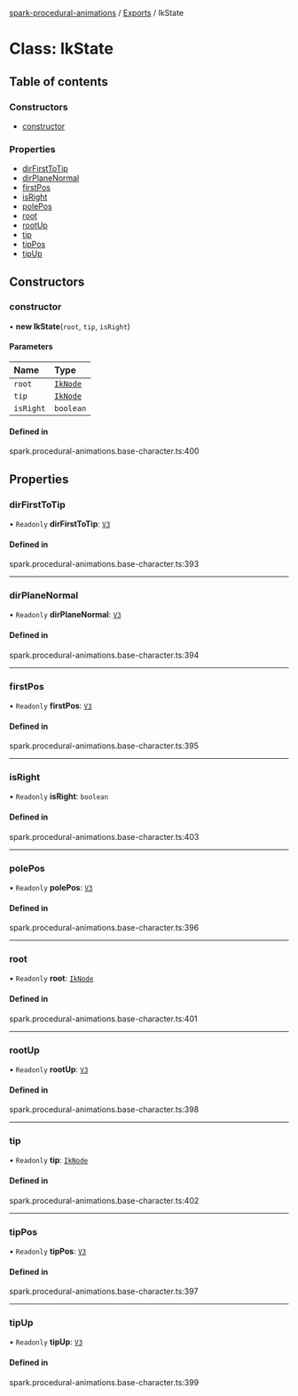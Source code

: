[spark-procedural-animations](../README.md) / [Exports](../modules.md) / IkState

# Class: IkState

## Table of contents

### Constructors

- [constructor](IkState.md#constructor)

### Properties

- [dirFirstToTip](IkState.md#dirfirsttotip)
- [dirPlaneNormal](IkState.md#dirplanenormal)
- [firstPos](IkState.md#firstpos)
- [isRight](IkState.md#isright)
- [polePos](IkState.md#polepos)
- [root](IkState.md#root)
- [rootUp](IkState.md#rootup)
- [tip](IkState.md#tip)
- [tipPos](IkState.md#tippos)
- [tipUp](IkState.md#tipup)

## Constructors

### constructor

• **new IkState**(`root`, `tip`, `isRight`)

#### Parameters

| Name | Type |
| :------ | :------ |
| `root` | [`IkNode`](IkNode.md) |
| `tip` | [`IkNode`](IkNode.md) |
| `isRight` | `boolean` |

#### Defined in

spark.procedural-animations.base-character.ts:400

## Properties

### dirFirstToTip

• `Readonly` **dirFirstToTip**: [`V3`](V3.md)

#### Defined in

spark.procedural-animations.base-character.ts:393

___

### dirPlaneNormal

• `Readonly` **dirPlaneNormal**: [`V3`](V3.md)

#### Defined in

spark.procedural-animations.base-character.ts:394

___

### firstPos

• `Readonly` **firstPos**: [`V3`](V3.md)

#### Defined in

spark.procedural-animations.base-character.ts:395

___

### isRight

• `Readonly` **isRight**: `boolean`

#### Defined in

spark.procedural-animations.base-character.ts:403

___

### polePos

• `Readonly` **polePos**: [`V3`](V3.md)

#### Defined in

spark.procedural-animations.base-character.ts:396

___

### root

• `Readonly` **root**: [`IkNode`](IkNode.md)

#### Defined in

spark.procedural-animations.base-character.ts:401

___

### rootUp

• `Readonly` **rootUp**: [`V3`](V3.md)

#### Defined in

spark.procedural-animations.base-character.ts:398

___

### tip

• `Readonly` **tip**: [`IkNode`](IkNode.md)

#### Defined in

spark.procedural-animations.base-character.ts:402

___

### tipPos

• `Readonly` **tipPos**: [`V3`](V3.md)

#### Defined in

spark.procedural-animations.base-character.ts:397

___

### tipUp

• `Readonly` **tipUp**: [`V3`](V3.md)

#### Defined in

spark.procedural-animations.base-character.ts:399
